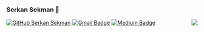 ### Serkan Sekman 👋

<!-- prettier-ignore-start -->
<!-- markdownlint-disable -->
<img align="right" src="https://github-readme-stats.vercel.app/api?username=serkansekman&show_icons=true&icon_color=278ECF&text_color=718096&bg_color=f7f7f7&hide_title=true" />
<!-- markdownlint-enable -->
<!-- prettier-ignore-end -->

[![GitHub Serkan Sekman](https://img.shields.io/github/followers/serkansekman?label=follow&style=social)](https://github.com/serkansekman)
[![Gmail Badge](https://img.shields.io/badge/-serkansekman-c14438?style=flat&logo=Gmail&logoColor=white&link=mailto:serkansekman@gmail.com)](mailto:serkansekman@gmail.com)
[![Medium Badge](https://img.shields.io/badge/-serkansekman-000000?style=flat&labelColor=000000&logo=Medium&link=https://medium.com/@serkansekman)](https://medium.com/@serkansekman)
<br>
